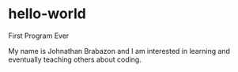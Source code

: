 # hello-world
First Program Ever

My name is Johnathan Brabazon and I am interested in learning and eventually teaching others about coding. 
